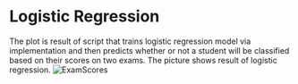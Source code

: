 # Logistic Regression
The plot is result of script that trains logistic regression model via implementation and then predicts whether or not a student will be classified based on their scores on two exams.
The picture shows result of logistic regression.
![ExamScores](https://github.com/user-attachments/assets/68ac5972-efc7-42cc-bdd0-63602581bfdd)

